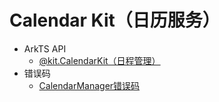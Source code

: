 # Calendar Kit（日历服务）

- ArkTS API 
  - [@kit.CalendarKit（日程管理）](js-apis-calendarManager.md)
- 错误码
  - [CalendarManager错误码](errorcode-calendarManager.md)